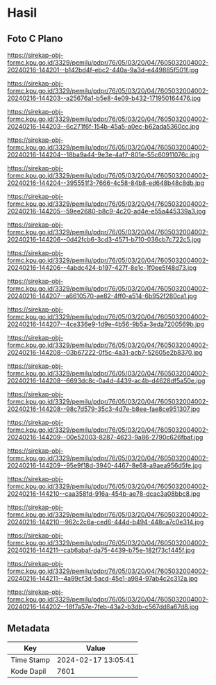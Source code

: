 # Hasil

## Foto C Plano

https://sirekap-obj-formc.kpu.go.id/3329/pemilu/pdpr/76/05/03/20/04/7605032004002-20240216-144201--b142bd4f-ebc2-440a-9a3d-e449885f501f.jpg

https://sirekap-obj-formc.kpu.go.id/3329/pemilu/pdpr/76/05/03/20/04/7605032004002-20240216-144203--a25676a1-b5e8-4e09-b432-171950164476.jpg

https://sirekap-obj-formc.kpu.go.id/3329/pemilu/pdpr/76/05/03/20/04/7605032004002-20240216-144203--6c271f6f-154b-45a5-a0ec-b62ada5360cc.jpg

https://sirekap-obj-formc.kpu.go.id/3329/pemilu/pdpr/76/05/03/20/04/7605032004002-20240216-144204--18ba9a44-9e3e-4af7-801e-55c60911076c.jpg

https://sirekap-obj-formc.kpu.go.id/3329/pemilu/pdpr/76/05/03/20/04/7605032004002-20240216-144204--395551f3-7666-4c58-84b8-ed648b48c8db.jpg

https://sirekap-obj-formc.kpu.go.id/3329/pemilu/pdpr/76/05/03/20/04/7605032004002-20240216-144205--59ee2680-b8c9-4c20-ad4e-e55a445339a3.jpg

https://sirekap-obj-formc.kpu.go.id/3329/pemilu/pdpr/76/05/03/20/04/7605032004002-20240216-144206--0d42fcb6-3cd3-4571-b710-036cb7c722c5.jpg

https://sirekap-obj-formc.kpu.go.id/3329/pemilu/pdpr/76/05/03/20/04/7605032004002-20240216-144206--4abdc424-b197-427f-8e1c-1f0ee5f48d73.jpg

https://sirekap-obj-formc.kpu.go.id/3329/pemilu/pdpr/76/05/03/20/04/7605032004002-20240216-144207--a6610570-ae82-4ff0-a514-6b952f280ca1.jpg

https://sirekap-obj-formc.kpu.go.id/3329/pemilu/pdpr/76/05/03/20/04/7605032004002-20240216-144207--4ce336e9-1d9e-4b56-9b5a-3eda7200569b.jpg

https://sirekap-obj-formc.kpu.go.id/3329/pemilu/pdpr/76/05/03/20/04/7605032004002-20240216-144208--03b67222-0f5c-4a31-acb7-52605e2b8370.jpg

https://sirekap-obj-formc.kpu.go.id/3329/pemilu/pdpr/76/05/03/20/04/7605032004002-20240216-144208--6693dc8c-0a4d-4439-ac4b-d4628df5a50e.jpg

https://sirekap-obj-formc.kpu.go.id/3329/pemilu/pdpr/76/05/03/20/04/7605032004002-20240216-144208--98c7d579-35c3-4d7e-b8ee-fae8ce951307.jpg

https://sirekap-obj-formc.kpu.go.id/3329/pemilu/pdpr/76/05/03/20/04/7605032004002-20240216-144209--00e52003-8287-4623-9a86-2790c626fbaf.jpg

https://sirekap-obj-formc.kpu.go.id/3329/pemilu/pdpr/76/05/03/20/04/7605032004002-20240216-144209--95e9f18d-3940-4467-8e68-a9aea956d5fe.jpg

https://sirekap-obj-formc.kpu.go.id/3329/pemilu/pdpr/76/05/03/20/04/7605032004002-20240216-144210--caa358fd-916a-454b-ae78-dcac3a08bbc8.jpg

https://sirekap-obj-formc.kpu.go.id/3329/pemilu/pdpr/76/05/03/20/04/7605032004002-20240216-144210--962c2c6a-ced6-444d-b494-448ca7c0e314.jpg

https://sirekap-obj-formc.kpu.go.id/3329/pemilu/pdpr/76/05/03/20/04/7605032004002-20240216-144211--cab6abaf-da75-4439-b75e-182f73c1445f.jpg

https://sirekap-obj-formc.kpu.go.id/3329/pemilu/pdpr/76/05/03/20/04/7605032004002-20240216-144211--4a99cf3d-5acd-45e1-a984-97ab4c2c312a.jpg

https://sirekap-obj-formc.kpu.go.id/3329/pemilu/pdpr/76/05/03/20/04/7605032004002-20240216-144202--18f7a57e-7feb-43a2-b3db-c567dd8a67d8.jpg


## Metadata

| Key        | Value               |
| ---------- | ------------------- |
| Time Stamp | 2024-02-17 13:05:41 |
| Kode Dapil | 7601                |



